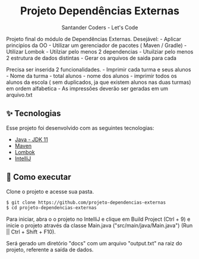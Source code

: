 <h1 align="center">Projeto Dependências Externas</h1>

<p align="center">
  Santander Coders - Let's Code
</p>

<p align="left">
  Projeto final do módulo de Dependências Externas.
  Desejável:
    - Aplicar principios da OO
    - Utilizar um gerenciador de pacotes ( Maven / Gradle)
    - Utilizar Lombok
    - Utilziar pelo menos 2 dependencias
    - Utuilziar pelo menos 2 estrutura de dados distintas
    - Gerar os arquivos de saida para cada
   
   Precisa ser inserida 2 funcionalidades.
    - Imprimir cada turma e seus alunos
      - Nome da turma
      - total alunos
      - nome dos alunos
    - imprimir todos os alunos da escola ( sem duplicados, ja que existem alunos nas duas turmas) em ordem alfabetica
      - As impressões deverão ser geradas em um arquivo.txt
</p>


## ✨ Tecnologias

Esse projeto foi desenvolvido com as seguintes tecnologias:

- [Java - JDK 11](https://www.oracle.com/br/java/technologies/javase/jdk11-archive-downloads.html)
- [Maven](https://maven.apache.org/)
- [Lombok](https://projectlombok.org/)
- [IntelliJ](https://www.jetbrains.com/pt-br/idea/)

## 🚀 Como executar

Clone o projeto e acesse sua pasta.

```bash
$ git clone https://github.com/projeto-dependencias-externas
$ cd projeto-dependencias-externas
```

Para iniciar, abra o o projeto no IntelliJ e clique em Build Project (Ctrl + 9) e inicie o projeto através da classe Main.java ("src/main/java/Main.java") 
(Run || Ctrl + Shift + F10).

Será gerado um diretório "docs" com um arquivo "output.txt" na raiz do projeto, referente a saída de dados. 
